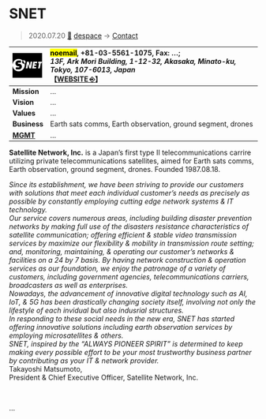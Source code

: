 # SNET
> 2020.07.20 [🚀](../../../index/index.md) [despace](../index.md) → [Contact](../contact.md)

|[![](../f/contact/s/snet_logo1_thumb.webp)](../f/contact/s/snet_logo1.webp)|<mark>noemail</mark>, +81-03-5561-1075, Fax: …;<br> *13F, Ark Mori Building, 1-12-32, Akasaka, Minato-ku, Tokyo, 107-6013, Japan*<br> 【[WEBSITE ⎆](https://www.snet.co.jp/)】|
|:-|:-|
|**Mission**|…|
|**Vision**|…|
|**Values**|…|
|**Business**|Earth sats comms, Earth observation, ground segment, drones|
|**[MGMT](../mgmt.md)**|…|

**Satellite Network, Inc.** is a Japan’s first type Ⅱ telecommunications carrire utilizing private telecommunications satellites, aimed for Earth sats comms, Earth observation, ground segment, drones. Founded 1987.08.18.

*Since its establishment, we have been striving to provide our customers with solutions that meet each individual customer’s needs as precisely as possible by constantly employing cutting edge network systems & IT technology.<br> Our service covers numerous areas, including building disaster prevention networks by making full use of the disasters resistance characteristics of satellite communication; offering efficient & stable video transmission services by maximize our flexibility & mobility in transmission route setting; and, monitoring, maintaining, & operating our customer’s networks & facilities  on a 24 by 7 basis. By having network construction & operation services as our foundation, we enjoy the patronage of a variety of customers, including government agencies, telecommunications carriers, broadcasters as well as enterprises.<br> Nowadays, the advancement of innovative digital technology such as AI, IoT, & 5G has been drastically changing society itself, involving not only the lifestyle of each invidual but also indusrial structures.<br> In responding to these social needs in the new era, SNET has started offering innovative solutions including earth observation services by employing microsatellites & others.<br> SNET, inspired by the “ALWAYS PIONEER SPIRIT” is determined to keep making every possible effort to be your most trustworthy business partner by contributing as your IT & network provider.*<br> Takayoshi Matsumoto,<br> President & Chief Executive Officer, Satellite Network, Inc.

<p style="page-break-after:always"> </p>

…
